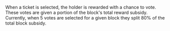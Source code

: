 When a ticket is selected, the holder is rewarded with a chance to vote.  These votes are given a portion of the block's total reward subsidy.  Currently, when 5 votes are selected for a given block they split 80% of the total block subsidy.
